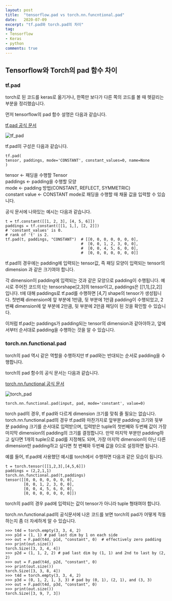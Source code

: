 ```yaml
---
layout: post
title:  "tensorflow.pad vs torch.nn.funcntional.pad"
date:   2020-07-09
excerpt: "tf.pad와 torch.pad의 차이"
tag:
- Tensorflow 
- Keras
- python
comments: true
---
```


## Tensorflow와 Torch의 pad 함수 차이

### tf.pad 

torch로 된 코드를 keras로 옮기거나, 한쪽만 보다가 다른 쪽의 코드를 볼 때 헷갈리는 부분을 정리했습니다.

먼저 tensorflow의 pad 함수 설명은 다음과 같습니다.

<a href="https://www.tensorflow.org/api_docs/python/tf/pad"> tf.pad 공식 문서 </a>

![tf_pad](/assets/img/200126/tf_pad.png)

tf.pad의 구성은 다음과 같습니다.

```
tf.pad(
tensor, paddings, mode='CONSTANT', constant_values=0, name=None
)
```

tensor <- 패딩을 수행할 Tensor <br>
paddings <- padding을 수행할 모양 <br>
mode <- padding 방법(CONSTANT, REFLECT, SYMMETRIC) <br>
constant value <- CONSTANT mode로 패딩을 수행할 때 채울 값을 입력할 수 있습니다.
<br>

공식 문서에 나와있는 예시는 다음과 같습니다.
```
t = tf.constant([[1, 2, 3], [4, 5, 6]])
paddings = tf.constant([[1, 1,], [2, 2]])
# 'constant_values' is 0.
# rank of 't' is 2.
tf.pad(t, paddings, "CONSTANT")  # [[0, 0, 0, 0, 0, 0, 0],
                                 #  [0, 0, 1, 2, 3, 0, 0],
                                 #  [0, 0, 4, 5, 6, 0, 0],
                                 #  [0, 0, 0, 0, 0, 0, 0]]
```

tf.pad의 경우에는 padding에 입력되는 tensor값, 즉 패딩 모양이 입력되는 tensor의 dimension 과 같은 크기여야 합니다.

각 dimension이 padding에 입력되는 것과 같은 모양으로 padding이 수행됩니다. 예시로 주어진 코드의 t는 tensorshape[2,3]의 tensor이고,
paddings은 [[1,1],[2,2]] 입니다. t에 대해 paddings로 tf.pad를 수행하면 [4,7] shape의 tensor가 생성됩니다. 첫번째 dimension에
앞 부분에 1만큼, 뒷 부분에 1만큼 padding이 수행되었고, 2번째 dimension에 앞 부분에 2만큼, 뒷 부분에 2만큼 패딩이 된 것을 확인할 수 있습니다.

이처럼 tf.pad는 paddings가 padding되는 tensor의 dimension과 같아야하고, 앞에서부터 순서대로 padding을 수행하는 것을 알 수 있습니다.

### torch.nn.functional.pad

torch의 pad 역시 같은 역할을 수행하지만 tf pad와는 반대되는 순서로 padding을 수행합니다. 

torch의 pad 함수의 공식 문서는 다음과 같습니다.

<a href="https://pytorch.org/docs/stable/nn.functional.html"> torch.nn.functional 공식 문서 </a>

![torch_pad](/assets/img/200126/torch_pad.png)

```
torch.nn.functional.pad(input, pad, mode='constant', value=0)
```

torch pad의 경우, tf pad와 다르게 dimension 크기를 맞춰 줄 필요는 없습니다. torch.nn.functional.pad의 경우 tf.pad와 마찬가지로 앞부분 padding
크기와 뒷부분 padding 크기를 순서대로 입력받으며, 입력받은 tuple의 첫번째와 두번째 값이 가장 마지막 dimension의 padding의 크기를 결정합니다. 만약 마지막
부분만 padding하고 싶다면 1개의 tuple으로 pad를 지정해도 되며, 가장 마지막 dimension이 아닌 다른 dimension만 padding하고 싶다면 첫 번째와 두번째 값을 0으로 설정하면 됩니다.

예를 들어, tf.pad에 사용했던 예시를 torch에서 수행하면 다음과 같은 모습이 됩니다.

```
t = torch.tensor([[1,2,3],[4,5,6]])
paddings = (2,2,1,1)
torch.nn.functional.pad(t,paddings)
tensor([[0, 0, 0, 0, 0, 0, 0],
        [0, 0, 1, 2, 3, 0, 0],
        [0, 0, 4, 5, 6, 0, 0],
        [0, 0, 0, 0, 0, 0, 0]])
```

torch의 pad의 경우 pad에 입력되는 값이 tensor가 아니라 tuple 형태여야 합니다.

torch.nn.functional.pad의 공식문서에 나온 코드를 보면 torch의 pad가 어떻게 작동하는지 좀 더 자세하게 알 수 있습니다.

```
>>> t4d = torch.empty(3, 3, 4, 2)
>>> p1d = (1, 1) # pad last dim by 1 on each side
>>> out = F.pad(t4d, p1d, "constant", 0)  # effectively zero padding
>>> print(out.size())
torch.Size([3, 3, 4, 4])
>>> p2d = (1, 1, 2, 2) # pad last dim by (1, 1) and 2nd to last by (2, 2)
>>> out = F.pad(t4d, p2d, "constant", 0)
>>> print(out.size())
torch.Size([3, 3, 8, 4])
>>> t4d = torch.empty(3, 3, 4, 2)
>>> p3d = (0, 1, 2, 1, 3, 3) # pad by (0, 1), (2, 1), and (3, 3)
>>> out = F.pad(t4d, p3d, "constant", 0)
>>> print(out.size())
torch.Size([3, 9, 7, 3])
```
